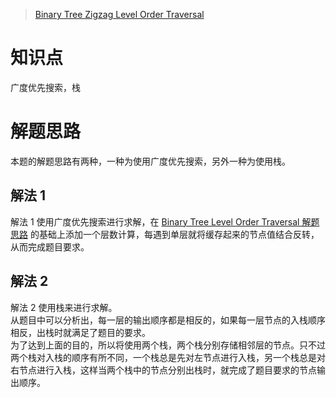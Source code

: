 > [Binary Tree Zigzag Level Order Traversal](https://leetcode.com/problems/binary-tree-zigzag-level-order-traversal/description/)

# 知识点
广度优先搜索，栈

# 解题思路
本题的解题思路有两种，一种为使用广度优先搜索，另外一种为使用栈。

## 解法 1
解法 1 使用广度优先搜索进行求解，在 [Binary Tree Level Order Traversal 解题思路](https://gitee.com/bingzhong-project/leetcode/blob/master/solution/binary-tree-level-order-traversal/solutions.md) 的基础上添加一个层数计算，每遇到单层就将缓存起来的节点值结合反转，从而完成题目要求。

## 解法 2
解法 2 使用栈来进行求解。  
从题目中可以分析出，每一层的输出顺序都是相反的，如果每一层节点的入栈顺序相反，出栈时就满足了题目的要求。  
为了达到上面的目的，所以将使用两个栈，两个栈分别存储相邻层的节点。只不过两个栈对入栈的顺序有所不同，一个栈总是先对左节点进行入栈，另一个栈总是对右节点进行入栈，这样当两个栈中的节点分别出栈时，就完成了题目要求的节点输出顺序。